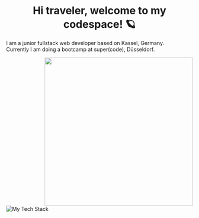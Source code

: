 <h1 align="center" style="margin: 0;">Hi traveler, welcome to my codespace! 🪐</h1>
<section style="width=300px;">
  <p>I am a junior fullstack web developer based on Kassel, Germany.<br \> Currently I am doing a bootcamp at super(code), Düsseldorf.</p>
</section>
<img align="right" src="https://68.media.tumblr.com/5d9d44687164a666bb7e344054a9901d/tumblr_nsy6r46nFd1tz85h4o1_500.gif" style="width: 400px; heigth: auto"> 
<img align="center" src="https://github-readme-tech-stack.vercel.app/api/cards?title=The%20tech%20stack%20that%20keeps%20the%20environment%20running%20%F0%9F%92%BB&showBorder=false&lineHeight=6&lineCount=2&theme=tokyonight&gap=6&hideBg=true&line1=HTML5,HTML5,d20005;Sass,SCSS,acadb0;react,react,80ffff;&line2=Node.js,node.js,78fc29;MongoDB,mongodb,7ec56d;" alt="My Tech Stack" />

